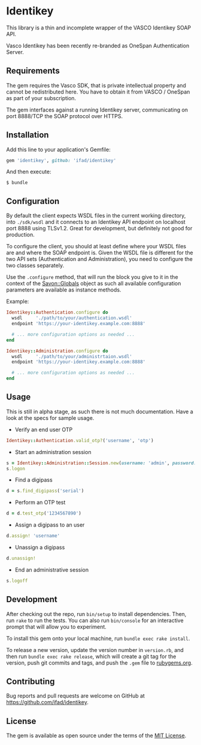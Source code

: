 # Identikey

This library is a thin and incomplete wrapper of the VASCO Identikey SOAP API.

Vasco Identikey has been recently re-branded as OneSpan Authentication Server.

## Requirements

The gem requires the Vasco SDK, that is private intellectual property and
cannot be redistributed here. You have to obtain it from VASCO / OneSpan
as part of your subscription.

The gem interfaces against a running Identikey server, communicating on
port 8888/TCP the SOAP protocol over HTTPS.

## Installation

Add this line to your application's Gemfile:

```ruby
gem 'identikey', github: 'ifad/identikey'
```

And then execute:

    $ bundle

## Configuration

By default the client expects WSDL files in the current working directory,
into `./sdk/wsdl` and it connects to an Identikey API endpoint on localhost
port 8888 using TLSv1.2. Great for development, but definitely not good for
production.

To configure the client, you should at least define where your WSDL files are
and where the SOAP endpoint is. Given the WSDL file is different for the two
API sets (Authentication and Administration), you need to configure the two
classes separately.

Use the `.configure` method, that will run the block you give to it in the
context of the [Savon::Globals](http://savonrb.com/version2/globals.html)
object as such all available configuration parameters are available as
instance methods.

Example:

```ruby
Identikey::Authentication.configure do
  wsdl     './path/to/your/authentication.wsdl'
  endpoint 'https://your-identikey.example.com:8888'

  # ... more configuration options as needed ...
end

Identikey::Administration.configure do
  wsdl     './path/to/your/administrtaion.wsdl'
  endpoint 'https://your-identikey.example.com:8888'

  # ... more configuration options as needed ...
end
```

## Usage

This is still in alpha stage, as such there is not much documentation. Have a
look at the specs for sample usage.

* Verify an end user OTP

```ruby
Identikey::Authentication.valid_otp?('username', 'otp')
```

* Start an administration session

```ruby
s = Identikey::Administration::Session.new(username: 'admin', password: 'foobar')
s.logon
```

* Find a digipass

```ruby
d = s.find_digipass('serial')
```

* Perform an OTP test

```ruby
d = d.test_otp('1234567890')
```

* Assign a digipass to an user

```ruby
d.assign! 'username'
```

* Unassign a digipass

```ruby
d.unassign!
```

* End an administrative session

```ruby
s.logoff
```

## Development

After checking out the repo, run `bin/setup` to install dependencies. Then,
run `rake` to run the tests. You can also run `bin/console` for an interactive
prompt that will allow you to experiment.

To install this gem onto your local machine, run `bundle exec rake install`.

To release a new version, update the version number in `version.rb`, and then
run `bundle exec rake release`, which will create a git tag for the version,
push git commits and tags, and push the `.gem` file to
[rubygems.org](https://rubygems.org).

## Contributing

Bug reports and pull requests are welcome on GitHub at
https://github.com/ifad/identikey.

## License

The gem is available as open source under the terms of the [MIT
License](https://opensource.org/licenses/MIT).
